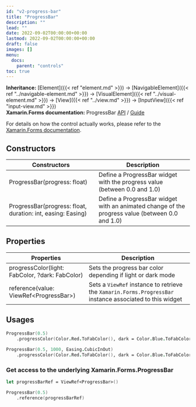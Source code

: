 ```yaml
---
id: "v2-progress-bar"
title: "ProgressBar"
description: ""
lead: ""
date: 2022-09-02T00:00:00+00:00
lastmod: 2022-09-02T00:00:00+00:00
draft: false
images: []
menu:
  docs:
    parent: "controls"
toc: true
---
```


**Inheritance:** [Element]({{< ref "element.md" >}}) -> [NavigableElement]({{< ref "../navigable-element.md" >}}) -> [VisualElement]({{< ref "../visual-element.md" >}}) -> [View]({{< ref "../view.md" >}}) -> [InputView]({{< ref "input-view.md" >}})  
**Xamarin.Forms documentation:** ProgressBar [API](https://docs.microsoft.com/en-us/dotnet/api/xamarin.forms.progressbar) / [Guide](https://docs.microsoft.com/en-us/xamarin/xamarin-forms/user-interface/progressbar)

For details on how the control actually works, please refer to the [Xamarin.Forms documentation](https://docs.microsoft.com/en-us/xamarin/xamarin-forms/user-interface/progressbar).

## Constructors

| Constructors | Description |
|--|--|
| ProgressBar(progress: float) | Define a ProgressBar widget with the progress value (between 0.0 and 1.0) |
| ProgressBar(progress: float, duration: int, easing: Easing) | Define a ProgressBar widget with an animated change of the progress value (between 0.0 and 1.0) |

## Properties

| Properties | Description |
|--|--|
| progressColor(light: FabColor, ?dark: FabColor) | Sets the progress bar color depending if light or dark mode |
| reference(value: ViewRef&lt;ProgressBar&gt;) | Sets a `ViewRef` instance to retrieve the `Xamarin.Forms.ProgressBar` instance associated to this widget |

## Usages

```fs
ProgressBar(0.5)
    .progressColor(Color.Red.ToFabColor(), dark = Color.Blue.ToFabColor())
    
ProgressBar(0.5, 1000, Easing.CubicInOut)
    .progressColor(Color.Red.ToFabColor(), dark = Color.Blue.ToFabColor())
```

### Get access to the underlying Xamarin.Forms.ProgressBar

```fs
let progressBarRef = ViewRef<ProgressBar>()

ProgressBar(0.5)
    .reference(progressBarRef)
```
